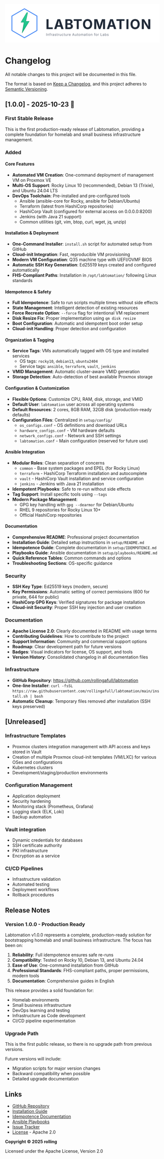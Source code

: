 <div align="center">

![Labtomation Logo](assets/logo-horizontal.svg)

</div>

# Changelog

All notable changes to this project will be documented in this file.

The format is based on [Keep a Changelog](https://keepachangelog.com/en/1.0.0/),
and this project adheres to [Semantic Versioning](https://semver.org/spec/v2.0.0.html).

## [1.0.0] - 2025-10-23 🎉

### First Stable Release

This is the first production-ready release of Labtomation, providing a complete foundation for homelab and small business infrastructure management.

### Added

#### Core Features

- **Automated VM Creation**: One-command deployment of management VM on Proxmox VE
- **Multi-OS Support**: Rocky Linux 10 (recommended), Debian 13 (Trixie), and Ubuntu 24.04 LTS
- **DevOps Toolchain**: Pre-installed and pre-configured tools
  - Ansible (ansible-core for Rocky, ansible for Debian/Ubuntu)
  - Terraform (latest from HashiCorp repositories)
  - HashiCorp Vault (configured for external access on 0.0.0.0:8200)
  - Jenkins (with Java 21 support)
  - Common utilities (git, vim, btop, curl, wget, jq, unzip)

#### Installation & Deployment

- **One-Command Installer**: `install.sh` script for automated setup from GitHub
- **Cloud-init Integration**: Fast, reproducible VM provisioning
- **Modern VM Configuration**: Q35 machine type with UEFI/OVMF BIOS
- **Automatic SSH Key Generation**: Ed25519 keys created and configured automatically
- **FHS-Compliant Paths**: Installation in `/opt/labtomation/` following Linux standards

#### Idempotence & Safety

- **Full Idempotence**: Safe to run scripts multiple times without side effects
- **State Management**: Intelligent detection of existing resources
- **Force Recreate Option**: `--force` flag for intentional VM replacement
- **Disk Resize Fix**: Proper implementation using `qm disk resize`
- **Boot Configuration**: Automatic and idempotent boot order setup
- **Cloud-init Handling**: Proper detection and configuration

#### Organization & Tagging

- **Service Tags**: VMs automatically tagged with OS type and installed services
  - OS tags: `rocky10`, `debian13`, `ubuntu2404`
  - Service tags: `ansible`, `terraform`, `vault`, `jenkins`
- **VMID Management**: Automatic cluster-aware VMID generation
- **Storage Detection**: Auto-detection of best available Proxmox storage

#### Configuration & Customization

- **Flexible Options**: Customize CPU, RAM, disk, storage, and VMID
- **Default User**: `labtomation` user across all operating systems
- **Default Resources**: 2 cores, 8GB RAM, 32GB disk (production-ready defaults)
- **Configuration Files**: Centralized in `setup/config/`
  - `os_configs.conf` - OS definitions and download URLs
  - `hardware_configs.conf` - VM hardware defaults
  - `network_configs.conf` - Network and SSH settings
  - `labtomation.conf` - Main configuration (reserved for future use)

#### Ansible Integration

- **Modular Roles**: Clean separation of concerns
  - `common` - Base system packages and EPEL (for Rocky Linux)
  - `terraform` - HashiCorp Terraform installation and autocomplete
  - `vault` - HashiCorp Vault installation and service configuration
  - `jenkins` - Jenkins with Java 21 installation
- **Idempotent Playbooks**: Safe to re-run without side effects
- **Tag Support**: Install specific tools using `--tags`
- **Modern Package Management**:
  - GPG key handling with `gpg --dearmor` for Debian/Ubuntu
  - RHEL 9 repositories for Rocky Linux 10+
  - Official HashiCorp repositories

#### Documentation

- **Comprehensive README**: Professional project documentation
- **Installation Guide**: Detailed setup instructions in `setup/README.md`
- **Idempotence Guide**: Complete documentation in `setup/IDEMPOTENCE.md`
- **Playbooks Guide**: Ansible documentation in `setup/playbooks/README.md`
- **Quick Reference Tables**: Common commands and options
- **Troubleshooting Sections**: OS-specific guidance

### Security

- **SSH Key Type**: Ed25519 keys (modern, secure)
- **Key Permissions**: Automatic setting of correct permissions (600 for private, 644 for public)
- **HashiCorp GPG Keys**: Verified signatures for package installation
- **Cloud-init Security**: Proper SSH key injection and user creation

### Documentation

- **Apache License 2.0**: Clearly documented in README with usage terms
- **Contributing Guidelines**: How to contribute to the project
- **Support Information**: Community and commercial support options
- **Roadmap**: Clear development path for future versions
- **Badges**: Visual indicators for license, OS support, and tools
- **Version History**: Consolidated changelog in all documentation files

### Infrastructure

- **GitHub Repository**: https://github.com/rollingafull/labtomation
- **One-line Installer**: `curl -fsSL https://raw.githubusercontent.com/rollingafull/labtomation/main/install.sh | bash`
- **Automatic Cleanup**: Temporary files removed after installation (SSH keys preserved)

## [Unreleased]

### Infrastructure Templates

- Proxmox clusters integration management with API access and keys stored in Vault
- Creation of multiple Proxmox cloud-init templates (VM/LXC) for various OSes and configurations
- Kubernetes clusters
- Development/staging/production environments

### Configuration Management

- Application deployment
- Security hardening
- Monitoring stack (Prometheus, Grafana)
- Logging stack (ELK, Loki)
- Backup automation

### Vault integration

- Dynamic credentials for databases
- SSH certificate authority
- PKI infrastructure
- Encryption as a service

### CI/CD Pipelines

- Infrastructure validation
- Automated testing
- Deployment workflows
- Rollback procedures

## Release Notes

### Version 1.0.0 - Production Ready

Labtomation v1.0.0 represents a complete, production-ready solution for bootstrapping homelab and small business infrastructure. The focus has been on:

1. **Reliability**: Full idempotence ensures safe re-runs
2. **Compatibility**: Tested on Rocky 10, Debian 13, and Ubuntu 24.04
3. **Ease of Use**: One-command installation from GitHub
4. **Professional Standards**: FHS-compliant paths, proper permissions, modern tools
5. **Documentation**: Comprehensive guides in English

This release provides a solid foundation for:

- Homelab environments
- Small business infrastructure
- DevOps learning and testing
- Infrastructure as Code development
- CI/CD pipeline experimentation

### Upgrade Path

This is the first public release, so there is no upgrade path from previous versions.

Future versions will include:

- Migration scripts for major version changes
- Backward compatibility when possible
- Detailed upgrade documentation

## Links

- [GitHub Repository](https://github.com/rollingafull/labtomation)
- [Installation Guide](setup/README.md)
- [Idempotence Documentation](setup/IDEMPOTENCE.md)
- [Ansible Playbooks](setup/playbooks/README.md)
- [Issue Tracker](https://github.com/rollingafull/labtomation/issues)
- [License](LICENSE) - Apache 2.0

**Copyright © 2025 rolling**

Licensed under the Apache License, Version 2.0
